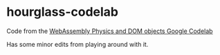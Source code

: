 # hourglass-codelab
Code from the [WebAssembly Physics and DOM objects Google Codelab](https://codelabs.developers.google.com/codelabs/hour-chipmunk/index.html)

Has some minor edits from playing around with it.
